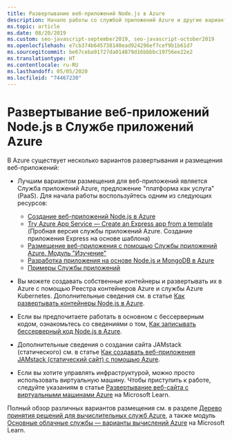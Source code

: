```yaml
---
title: Развертывание веб-приложений Node.js в Azure
description: Начало работы со службой приложений Azure и другие варианты размещения для веб-приложений, включая прогрессивные веб-приложения (PWA)
ms.topic: article
ms.date: 08/20/2019
ms.custom: seo-javascript-september2019, seo-javascript-october2019
ms.openlocfilehash: e7cb374b645738140ead924296ef7cef9b1b61d7
ms.sourcegitcommit: be67ceba91727da014879d16bbbbc19756ee22e2
ms.translationtype: HT
ms.contentlocale: ru-RU
ms.lasthandoff: 05/05/2020
ms.locfileid: "74467230"
---
```

# <a name="deploy-nodejs-web-apps-to-azure-app-service"></a>Развертывание веб-приложений Node.js в Службе приложений Azure

В Azure существует несколько вариантов развертывания и размещения веб-приложений:

- Лучшим вариантом размещения для веб-приложений является Служба приложений Azure, предложение "платформа как услуга" (PaaS). Для начала работы воспользуйтесь одним из следующих ресурсов:

  - [Создание веб-приложений Node.js в Azure](/azure/app-service/app-service-web-get-started-nodejs)
  - [Try Azure App Service — Create an Express app from a template](https://code.visualstudio.com/tryappservice/?utm_source=msftdocs&utm_medium=microsoft&utm_campaign=tryappservice) (Пробная версия службы приложений Azure. Создание приложения Express на основе шаблона)
  - [Размещение веб-приложения с помощью Службы приложений Azure. Модуль "Изучение"](/learn/modules/host-a-web-app-with-azure-app-service/index)
  - [Разработка приложения на основе Node.js и MongoDB в Azure](/azure/app-service/app-service-web-tutorial-nodejs-mongodb-app)
  - [Примеры Службы приложений](/samples/browse/?languages=javascript%2Cnodejs&products=azure-app-service)

- Вы можете создавать собственные контейнеры и развертывать их в Azure с помощью Реестра контейнеров Azure и службы Azure Kubernetes. Дополнительные сведения см. в статье [Как развертывать контейнеры Node.js в Azure](node-howto-deploy-containers.md).

- Если вы предпочитаете работать в основном с бессерверным кодом, ознакомьтесь со сведениями о том, [Как записывать бессерверный код Node.js в Azure](node-howto-write-serverless-code.md).

- Дополнительные сведения о создании сайта JAMstack (статического) см. в статье [Как создавать веб-приложения JAMstack (статический сайт) с помощью Azure](node-howto-create-static-site-jamstack.md).

- Если вы хотите управлять инфраструктурой, можно просто использовать виртуальную машину. Чтобы приступить к работе, следуйте указаниям в статье [Развертывание веб-сайта с виртуальными машинами Azure](/learn/paths/deploy-a-website-with-azure-virtual-machines/) на Microsoft Learn.

Полный обзор различных вариантов размещения см. в разделе [Дерево принятия решений для вычислительных служб Azure](/azure/architecture/guide/technology-choices/compute-decision-tree), а также модуль [Основные облачные службы — варианты вычислений Azure](/learn/modules/intro-to-azure-compute/) на Microsoft Learn.
